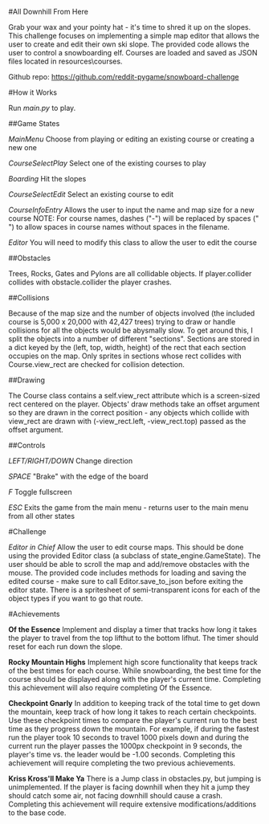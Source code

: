 #All Downhill From Here

Grab your wax and your pointy hat - it's time to shred it up on the slopes. This challenge
 focuses on implementing a simple map editor that allows the user to create and edit their 
 own ski slope. The provided code allows the user to control a snowboarding elf. Courses 
 are loaded and saved as JSON files located in resources\courses.
 
Github repo: https://github.com/reddit-pygame/snowboard-challenge
 
#How it Works

Run *main.py* to play.

##Game States

*MainMenu* Choose from playing or editing an existing course or creating a new one

*CourseSelectPlay* Select one of the existing courses to play

*Boarding* Hit the slopes

*CourseSelectEdit* Select an existing course to edit

*CourseInfoEntry* Allows the user to input the name and map size for a new course NOTE:
 For course names, dashes ("-") will be replaced by spaces (" ") to allow spaces in course
 names without spaces in the filename. 

*Editor* You will need to modify this class to allow the user to edit the course


##Obstacles

Trees, Rocks, Gates and Pylons are all collidable objects. If player.collider collides with
 obstacle.collider the player crashes.

##Collisions

Because of the map size and the number of objects involved (the included course is 5,000
 x 20,000 with 42,427 trees) trying to draw or handle collisions for all the objects would be
 abysmally slow. To get around this, I split the objects into a number of different "sections". 
 Sections are stored in a dict keyed by the (left, top, width, height) of the rect that each section 
 occupies on the map. Only sprites in sections whose rect collides with Course.view_rect are
 checked for collision detection.

##Drawing

The Course class contains a self.view_rect attribute which is a screen-sized rect centered on
 the player. Objects' draw methods take an offset argument so they are drawn in the correct
 position - any objects which collide with view_rect are drawn with
 (-view_rect.left, -view_rect.top) passed as the offset argument.

##Controls

*LEFT/RIGHT/DOWN* Change direction

*SPACE* "Brake" with the edge of the board

*F* Toggle fullscreen

*ESC* Exits the game from the main menu - returns user to the main menu from all other states

#Challenge

*Editor in Chief* Allow the user to edit course maps. This should be done using the provided Editor
 class (a subclass of state_engine.GameState). The user should be able to scroll the map and
 add/remove obstacles with the mouse. The provided code includes methods for loading and
 saving the edited course - make sure to call Editor.save_to_json before exiting the editor state.
 There is a spritesheet of semi-transparent icons for each of the object types if you want to go
 that route.

#Achievements

**Of the Essence** Implement and display a timer that tracks how long it takes the player to
 travel from the top lifthut to the bottom lifhut. The timer should reset for each run down the slope.

**Rocky Mountain Highs** Implement high score functionality that keeps track of the best times for
 each course. While snowboarding, the best time for the course should be displayed along with the
 player's current time. Completing this achievement will also require completing Of the Essence. 

**Checkpoint Gnarly** In addition to keeping track of the total time to get down the mountain, keep
 track of how long it takes to reach certain checkpoints. Use these checkpoint times to compare the
 player's current run to the best time as they progress down the mountain. For example, if during
 the fastest run the player took 10 seconds to travel 1000 pixels down and during the current run
 the player passes the 1000px checkpoint in 9 seconds, the player's time vs. the leader would
 be -1.00 seconds. Completing this achievement will require completing the two previous achievements.

**Kriss Kross'll Make Ya** There is a Jump class in obstacles.py, but jumping is unimplemented.
 If the player is facing downhill when they hit a jump they should catch some air, not facing downhill
 should cause a crash. Completing this achievement will require extensive modifications/additions to
 the base code.

